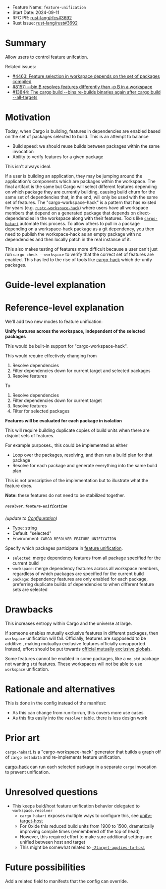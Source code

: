 - Feature Name: `feature-unification`
- Start Date: 2024-09-11
- RFC PR: [rust-lang/rfcs#3692](https://github.com/rust-lang/rfcs/pull/3692)
- Rust Issue: [rust-lang/rust#3692](https://github.com/rust-lang/rust/issues/3692)

# Summary
[summary]: #summary

Allow users to control feature unifcation.

Related issues:
- [#4463: Feature selection in workspace depends on the set of packages compiled](https://github.com/rust-lang/cargo/issues/4463)
- [#8157: --bin B resolves features differently than -p B in a workspace](https://github.com/rust-lang/cargo/issues/8157)
- [#13844: The cargo build --bins re-builds binaries again after cargo build --all-targets](https://github.com/rust-lang/cargo/issues/13844)

# Motivation
[motivation]: #motivation

Today, when Cargo is building, features in dependencies are enabled based on the set of packages selected to build.
This is an attempt to balance
- Build speed: we should reuse builds between packages within the same invocation
- Ability to verify features for a given package

This isn't always ideal.

If a user is building an application, they may be jumping around the application's components which are packages within the workspace.
The final artifact is the same but Cargo will select different features depending on which package they are currently building,
causing build churn for the same set of dependencies that, in the end, will only be used with the same set of features.
The "cargo-workspace-hack" is a pattern that has existed for years
(e.g. [`rustc-workspace-hack`](https://crates.io/crates/rustc-workspace-hack))
where users have all workspace members that depend on a generated package that depends on direct-dependencies in the workspace along with their features.
Tools like [`cargo-hakari`](https://crates.io/crates/cargo-hakari) automate this process.
To allow others to pull in a package depending on a workspace-hack package as a git dependency, you then need to publish the workspace-hack as an empty package with no dependencies
and then locally patch in the real instance of it.

This also makes testing of features more difficult because a user can't just run `cargo check --workspace` to verify that the correct set of features are enabled.
This has led to the rise of tools like [cargo-hack](https://crates.io/crates/cargo-hack) which de-unify packages.

# Guide-level explanation
[guide-level-explanation]: #guide-level-explanation


# Reference-level explanation
[reference-level-explanation]: #reference-level-explanation

We'll add two new modes to feature unification:

**Unify features across the workspace, independent of the selected packages**

This would be built-in support for "cargo-workspace-hack".

This would require effectively changing from
1. Resolve dependencies
2. Filter dependencies down for current target and selected packages
3. Resolve features

To
1. Resolve dependencies
2. Filter dependencies down for current target
3. Resolve features
4. Filter for selected packages

**Features will be evaluated for each package in isolation**

This will require building duplicate copies of build units when there are disjoint sets of features.

For example purposes., this could be implemented as either
- Loop over the packages, resolving, and then run a build plan for that package
- Resolve for each package and generate everything into the same build plan

This is not prescriptive of the implementation but to illustrate what the feature does.

**Note:** these features do not need to be stabilized together.

##### `resolver.feature-unification`

*(update to [Configuration](https://doc.rust-lang.org/cargo/reference/config.html))*

* Type: string
* Default: "selected"
* Environment: `CARGO_RESOLVER_FEATURE_UNIFICATION`

Specify which packages participate in [feature unification](https://doc.rust-lang.org/cargo/reference/features.html#feature-unification).

* `selected`: merge dependency features from all package specified for the current build
* `workspace`: merge dependency features across all workspace members, regardless of which packages are specified for the current build
* `package`: dependency features are only enabled for each package, preferring duplicate builds of dependencies to when different feature sets are selected

# Drawbacks
[drawbacks]: #drawbacks

This increases entropy within Cargo and the universe at large.

If someone enables mutually exclusive features in different packages, then `workspace` unification will fail.
Officially, features are supposedd to be additive., making mutuallyu exclusive features officially unsupported.
Instead, effort should be put towards [official mutually exclusive globals](https://internals.rust-lang.org/t/pre-rfc-mutually-excusive-global-features/19618).

Some features cannot be enabled in some packages, like a `no_std` package not wanting `std` features.
These workspaces will not be able to use `workspace` unification.

# Rationale and alternatives
[rationale-and-alternatives]: #rationale-and-alternatives

This is done in the config instead of the manifest:
- As this can change from run-to-run, this covers more use cases
- As this fits easily into the `resolver` table. there is less design work

# Prior art
[prior-art]: #prior-art

[`cargo-hakari`](https://crates.io/crates/cargo-hakari) is a "cargo-workspace-hack" generator that builds a graph off of `cargo metadata` and re-implements feature unification.

[cargo-hack](https://crates.io/crates/cargo-hack) can run each selected package in a separate `cargo` invocation to prevent unification.

# Unresolved questions
[unresolved-questions]: #unresolved-questions

- This keeps buid/host feature unification behavior delegated to `workspace.resolver`
  - `cargo hakari` exposes multiple ways to configure this, see [unify-target-host](https://docs.rs/cargo-hakari/latest/cargo_hakari/config/index.html#unify-target-host)
  - For Oxide this reduced build units from 1900 to 1500, dramatically improving compile times (remembered off the top of head)
  - However, this required effort to make sure additional settings are unified between host and target
  - This might be somewhat related to [`-Ztarget-applies-to-host`](https://doc.rust-lang.org/nightly/cargo/reference/unstable.html#target-applies-to-host)

# Future possibilities
[future-possibilities]: #future-possibilities

Add a related field to manifests that the config can override.
